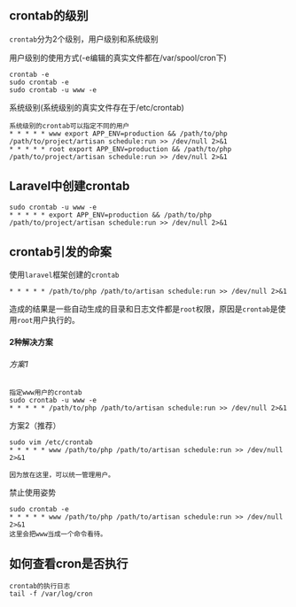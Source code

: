 ## crontab的级别

`crontab`分为2个级别，用户级别和系统级别

用户级别的使用方式(-e编辑的真实文件都在/var/spool/cron下)

```
crontab -e
sudo crontab -e
sudo crontab -u www -e
```

系统级别(系统级别的真实文件存在于/etc/crontab)

```
系统级别的crontab可以指定不同的用户
* * * * * www export APP_ENV=production && /path/to/php /path/to/project/artisan schedule:run >> /dev/null 2>&1
* * * * * root export APP_ENV=production && /path/to/php /path/to/project/artisan schedule:run >> /dev/null 2>&1
```



## Laravel中创建crontab

```
sudo crontab -u www -e
* * * * * export APP_ENV=production && /path/to/php /path/to/project/artisan schedule:run >> /dev/null 2>&1
```



## crontab引发的命案

使用`laravel`框架创建的`crontab`

```
* * * * * /path/to/php /path/to/artisan schedule:run >> /dev/null 2>&1
```

造成的结果是一些自动生成的目录和日志文件都是`root`权限，原因是`crontab`是使用`root`用户执行的。

#### 2种解决方案

###### 方案1 

```
指定www用户的crontab
sudo crontab -u www -e
* * * * * /path/to/php /path/to/artisan schedule:run >> /dev/null 2>&1
```

方案2（推荐）

```
sudo vim /etc/crontab
* * * * * www /path/to/php /path/to/artisan schedule:run >> /dev/null 2>&1

因为放在这里，可以统一管理用户。
```

禁止使用姿势

```
sudo crontab -e
* * * * * www /path/to/php /path/to/artisan schedule:run >> /dev/null 2>&1
这里会把www当成一个命令看待。
```

## 如何查看cron是否执行

```
crontab的执行日志
tail -f /var/log/cron
```

